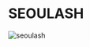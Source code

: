 # SEOULASH

<img src="https://img1.daumcdn.net/thumb/R1280x0/?scode=mtistory2&fname=https%3A%2F%2Fblog.kakaocdn.net%2Fdn%2FdKw9K6%2Fbtst6MSkNsX%2Fj4Ks2eu2Q4NPjTOEGl8Sgk%2Fimg.jpg" alt="seoulash">
